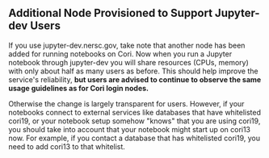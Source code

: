 ## Additional Node Provisioned to Support Jupyter-dev Users

If you use jupyter-dev.nersc.gov, take note that another node has been added 
for running notebooks on Cori. Now when you run a Jupyter notebook through 
jupyter-dev you will share resources (CPUs, memory) with only about half as 
many users as before. This should help improve the service's reliability, 
**but users are advised to continue to observe the same usage guidelines as 
for Cori login nodes.**

Otherwise the change is largely transparent for users. However, if your 
notebooks connect to external services like databases that have whitelisted 
cori19, or your notebook setup somehow "knows" that you are using cori19, you 
should take into account that your notebook might start up on cori13 now. For
example, if you contact a database that has whitelisted cori19, you need to 
add cori13 to that whitelist.
